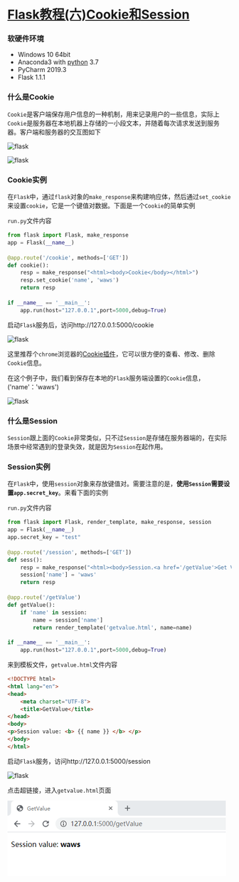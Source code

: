 # [Flask教程(六)Cookie和Session](https://xugaoxiang.com/2020/03/19/flask-6-cookie-session/)

### 软硬件环境

- Windows 10 64bit
- Anaconda3 with [python](https://xugaoxiang.com/tag/python/) 3.7
- PyCharm 2019.3
- Flask 1.1.1

### 什么是Cookie

`Cookie`是客户端保存用户信息的一种机制，用来记录用户的一些信息，实际上`Cookie`是服务器在本地机器上存储的一小段文本，并随着每次请求发送到服务器。客户端和服务器的交互图如下

![flask](https://image.xugaoxiang.com/imgs/2020/12/6e0016b7ca199aa4.png)

![flask](https://image.xugaoxiang.com/imgs/2020/12/93e59196dfe3674e.png)

### Cookie实例

在`Flask`中，通过`flask`对象的`make_response`来构建响应体，然后通过`set_cookie`来设置`cookie`，它是一个键值对数据。下面是一个`Cookie`的简单实例

`run.py`文件内容

```python
from flask import Flask, make_response
app = Flask(__name__)

@app.route('/cookie', methods=['GET'])
def cookie():
    resp = make_response("<html><body>Cookie</body></html>")
    resp.set_cookie('name', 'waws')
    return resp

if __name__ == '__main__':
    app.run(host="127.0.0.1",port=5000,debug=True)
```

启动`Flask`服务后，访问http://127.0.0.1:5000/cookie

![flask](https://image.xugaoxiang.com/imgs/2020/12/e88ff4b13f26e07f.png)

这里推荐个`chrome`浏览器的[Cookie插件](https://chrome.google.com/webstore/detail/cookies/iphcomljdfghbkdcfndaijbokpgddeno/related)，它可以很方便的查看、修改、删除`Cookie`信息。

在这个例子中，我们看到保存在本地的`Flask`服务端设置的`Cookie`信息，('name'：'waws')

![flask](https://image.xugaoxiang.com/imgs/2020/12/8d69976deed03c0e.png)

### 什么是Session

`Session`跟上面的`Cookie`非常类似，只不过`Session`是存储在服务器端的，在实际场景中经常遇到的登录失效，就是因为`Session`在起作用。

### Session实例

在`Flask`中，使用`session`对象来存放键值对。需要注意的是，**使用`Session`需要设置`app.secret_key`**。来看下面的实例

`run.py`文件内容

```python
from flask import Flask, render_template, make_response, session
app = Flask(__name__)
app.secret_key = "test"

@app.route('/session', methods=['GET'])
def sess():
    resp = make_response("<html><body>Session.<a href='/getValue'>Get Value</a></body></html>")
    session['name'] = 'waws'
    return resp

@app.route('/getValue')
def getValue():
    if 'name' in session:
        name = session['name']
        return render_template('getvalue.html', name=name)

if __name__ == '__main__':
    app.run(host="127.0.0.1",port=5000,debug=True)
```

来到模板文件，`getvalue.html`文件内容

```html
<!DOCTYPE html>
<html lang="en">
<head>
    <meta charset="UTF-8">
    <title>GetValue</title>
</head>
<body>
<p>Session value: <b> {{ name }} </b> </p>
</body>
</html>
```

启动`Flask`服务，访问http://127.0.0.1:5000/session

![flask](https://image.xugaoxiang.com/imgs/2020/12/605d3b8f69e89b31.png)

点击超链接，进入`getvalue.html`页面

![flask](..\images\Snipaste_2021-02-16_22-08-21.png)
